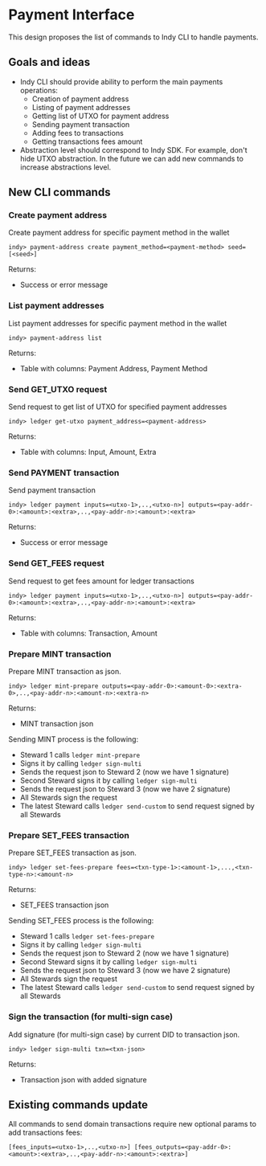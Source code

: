 # Payment Interface

This design proposes the list of commands to Indy CLI to handle payments.

## Goals and ideas

* Indy CLI should provide ability to perform the main payments operations:
  * Creation of payment address
  * Listing of payment addresses
  * Getting list of UTXO for payment address
  * Sending payment transaction
  * Adding fees to transactions
  * Getting transactions fees amount
* Abstraction level should correspond to Indy SDK. For example, don't hide UTXO abstraction. In the future we can add
  new commands to increase abstractions level.

## New CLI commands

### Create payment address

Create payment address for specific payment method in the wallet

```indy-cli
indy> payment-address create payment_method=<payment-method> seed=[<seed>]
```

Returns:

* Success or error message

### List payment addresses

List payment addresses for specific payment method in the wallet

```indy-cli
indy> payment-address list
```

Returns:

* Table with columns: Payment Address, Payment Method

### Send GET_UTXO request

Send request to get list of UTXO for specified payment addresses

```indy-cli
indy> ledger get-utxo payment_address=<payment-address>
```

Returns:

* Table with columns: Input, Amount, Extra

### Send PAYMENT transaction

Send payment transaction

```indy-cli
indy> ledger payment inputs=<utxo-1>,..,<utxo-n>] outputs=<pay-addr-0>:<amount>:<extra>,..,<pay-addr-n>:<amount>:<extra>
```

Returns:

* Success or error message

### Send GET_FEES request

Send request to get fees amount for ledger transactions

```indy-cli
indy> ledger payment inputs=<utxo-1>,..,<utxo-n>] outputs=<pay-addr-0>:<amount>:<extra>,..,<pay-addr-n>:<amount>:<extra>
```

Returns:

* Table with columns: Transaction, Amount

### Prepare MINT transaction

Prepare MINT transaction as json.

```indy-cli
indy> ledger mint-prepare outputs=<pay-addr-0>:<amount-0>:<extra-0>,..,<pay-addr-n>:<amount-n>:<extra-n>
```

Returns:

* MINT transaction json

Sending MINT process is the following:

* Steward 1 calls ```ledger mint-prepare```
* Signs it by calling ```ledger sign-multi```
* Sends the request json to Steward 2 (now we have 1 signature)
* Second Steward signs it by calling ```ledger sign-multi```
* Sends the request json to Steward 3 (now we have 2 signature)
* All Stewards sign the request
* The latest Steward calls ```ledger send-custom``` to send request signed by all Stewards

### Prepare SET_FEES transaction

Prepare SET_FEES transaction as json.

```indy-cli
indy> ledger set-fees-prepare fees=<txn-type-1>:<amount-1>,...,<txn-type-n>:<amount-n>
```

Returns:

* SET_FEES transaction json

Sending SET_FEES process is the following:

* Steward 1 calls ```ledger set-fees-prepare```
* Signs it by calling ```ledger sign-multi```
* Sends the request json to Steward 2 (now we have 1 signature)
* Second Steward signs it by calling ```ledger sign-multi```
* Sends the request json to Steward 3 (now we have 2 signature)
* All Stewards sign the request
* The latest Steward calls ```ledger send-custom``` to send request signed by all Stewards

### Sign the transaction (for multi-sign case)

Add signature (for multi-sign case) by current DID to transaction json.

```indy-cli
indy> ledger sign-multi txn=<txn-json>
```

Returns:

* Transaction json with added signature

## Existing commands update

All commands to send domain transactions require new optional params to add transactions fees:

```indy-cli
[fees_inputs=<utxo-1>,..,<utxo-n>] [fees_outputs=<pay-addr-0>:<amount>:<extra>,..,<pay-addr-n>:<amount>:<extra>]
```